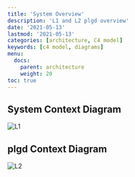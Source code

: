 ```yaml
---
title: 'System Overview'
description: 'L1 and L2 plgd overview'
date: '2021-05-13'
lastmod: '2021-05-13'
categories: [architecture, C4 model]
keywords: [c4 model, diagrams]
menu:
  docs:
    parent: architecture
    weight: 20
toc: true
---
```


## System Context Diagram

![L1](/images/diagrams/system-plgd.svg "medium-zoom-image")

## plgd Context Diagram

![L2](/images/diagrams/container-plgd.svg "medium-zoom-image")
